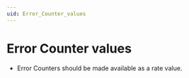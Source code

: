 ```yaml
---
uid: Error_Counter_values
---
```


# Error Counter values

- Error Counters should be made available as a rate value.
